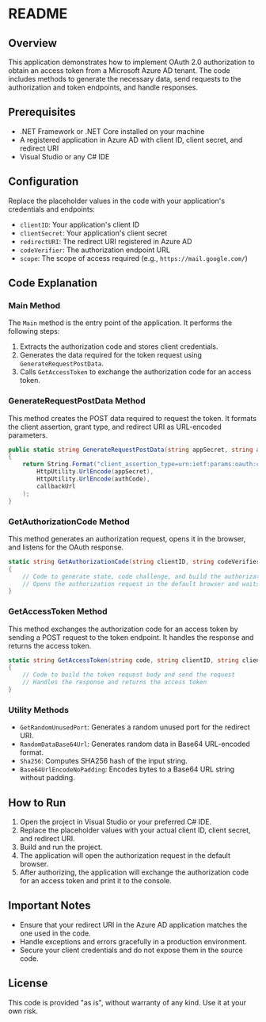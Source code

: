 # README

## Overview
This application demonstrates how to implement OAuth 2.0 authorization to obtain an access token from a Microsoft Azure AD tenant. The code includes methods to generate the necessary data, send requests to the authorization and token endpoints, and handle responses.

## Prerequisites
- .NET Framework or .NET Core installed on your machine
- A registered application in Azure AD with client ID, client secret, and redirect URI
- Visual Studio or any C# IDE

## Configuration
Replace the placeholder values in the code with your application's credentials and endpoints:
- `clientID`: Your application's client ID
- `clientSecret`: Your application's client secret
- `redirectURI`: The redirect URI registered in Azure AD
- `codeVerifier`: The authorization endpoint URL
- `scope`: The scope of access required (e.g., `https://mail.google.com/`)

## Code Explanation

### Main Method
The `Main` method is the entry point of the application. It performs the following steps:
1. Extracts the authorization code and stores client credentials.
2. Generates the data required for the token request using `GenerateRequestPostData`.
3. Calls `GetAccessToken` to exchange the authorization code for an access token.

### GenerateRequestPostData Method
This method creates the POST data required to request the token. It formats the client assertion, grant type, and redirect URI as URL-encoded parameters.

```csharp
public static string GenerateRequestPostData(string appSecret, string authCode, string callbackUrl)
{
    return String.Format("client_assertion_type=urn:ietf:params:oauth:client-assertion-type:jwt-bearer&client_assertion={0}&grant_type=urn:ietf:params:oauth:grant-type:jwt-bearer&assertion={1}&redirect_uri={2}",
        HttpUtility.UrlEncode(appSecret),
        HttpUtility.UrlEncode(authCode),
        callbackUrl
    );
}
```

### GetAuthorizationCode Method
This method generates an authorization request, opens it in the browser, and listens for the OAuth response.

```csharp
static string GetAuthorizationCode(string clientID, string codeVerifier, string redirectURI)
{
    // Code to generate state, code challenge, and build the authorization request URI
    // Opens the authorization request in the default browser and waits for the response
}
```

### GetAccessToken Method
This method exchanges the authorization code for an access token by sending a POST request to the token endpoint. It handles the response and returns the access token.

```csharp
static string GetAccessToken(string code, string clientID, string clientSecret, string codeVerifier, string redirectURI)
{
    // Code to build the token request body and send the request
    // Handles the response and returns the access token
}
```

### Utility Methods
- `GetRandomUnusedPort`: Generates a random unused port for the redirect URI.
- `RandomDataBase64Url`: Generates random data in Base64 URL-encoded format.
- `Sha256`: Computes SHA256 hash of the input string.
- `Base64UrlEncodeNoPadding`: Encodes bytes to a Base64 URL string without padding.

## How to Run
1. Open the project in Visual Studio or your preferred C# IDE.
2. Replace the placeholder values with your actual client ID, client secret, and redirect URI.
3. Build and run the project.
4. The application will open the authorization request in the default browser.
5. After authorizing, the application will exchange the authorization code for an access token and print it to the console.

## Important Notes
- Ensure that your redirect URI in the Azure AD application matches the one used in the code.
- Handle exceptions and errors gracefully in a production environment.
- Secure your client credentials and do not expose them in the source code.

## License
This code is provided "as is", without warranty of any kind. Use it at your own risk.

